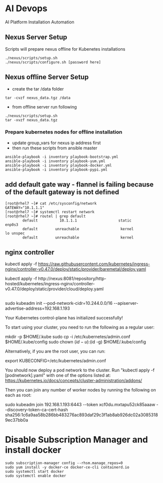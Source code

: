 # AI Devops
AI Platform Installation Automation 

## Nexus Server Setup
Scripts will prepare nexus offline for Kubenetes installations
```
./nexus/scripts/setup.sh
./nexus/scripts/configure.sh [password here]
```
## Nexus offline Server Setup

- create the tar /data folder
```
tar -cvzf nexus_data.tgz /data 
```
- from offline server run following 
```
./nexus/scripts/setup.sh
tar -xvzf nexus_data.tgz 
```
### Prepare kubernetes nodes for offline installation

* update group_vars for nexus ip address first 
* then run these scripts from ansible master

```
ansible-playbook -i inventory playbook-bootstrap.yml
ansible-playbook -i inventory playbook-yum.yml
ansible-playbook -i inventory playbook-docker.yml
ansible-playbook -i inventory playbook-pypi.yml
```

## add default gate way - flannel is failing because of the default gateway is not defined

```
[root@rhel7 ~]# cat /etc/sysconfig/network
GATEWAY="10.1.1.1"
[root@rhel7 ~]# systemctl restart network
[root@rhel7 ~]# routel | grep default
        default          10.1.1.1                   static          enp0s3 
        default        unreachable                   kernel              lo unspec
        default        unreachable                   kernel    
```

## nginx controller
kubectl apply -f https://raw.githubusercontent.com/kubernetes/ingress-nginx/controller-v0.47.0/deploy/static/provider/baremetal/deploy.yaml

kubectl apply -f http://nexus:8081/repository/http-hosted/kubernetes/ingress-nginx/controller-v0.47.0/deploy/static/provider/cloud/deploy.yaml

##

sudo kubeadm init --pod-network-cidr=10.244.0.0/16 --apiserver-advertise-address=192.168.1.193

Your Kubernetes control-plane has initialized successfully!

To start using your cluster, you need to run the following as a regular user:

  mkdir -p $HOME/.kube
  sudo cp -i /etc/kubernetes/admin.conf $HOME/.kube/config
  sudo chown $(id -u):$(id -g) $HOME/.kube/config

Alternatively, if you are the root user, you can run:

  export KUBECONFIG=/etc/kubernetes/admin.conf

You should now deploy a pod network to the cluster.
Run "kubectl apply -f [podnetwork].yaml" with one of the options listed at:
  https://kubernetes.io/docs/concepts/cluster-administration/addons/

Then you can join any number of worker nodes by running the following on each as root:

sudo kubeadm join 192.168.1.193:6443 --token xcf0du.mxtapu52ck85aaaw --discovery-token-ca-cert-hash sha256:1c6a9aa58b286bb483276ac893daf29c3f1ab8ab926dc02a30853189ec37bb0a


# Disable Subscription Manager and install docker 
```
sudo subscription-manager config --rhsm.manage_repos=0
sudo yum install -y docker-ce docker-ce-cli containerd.io
sudo systemctl start docker 
sudo systemctl enable docker 
```